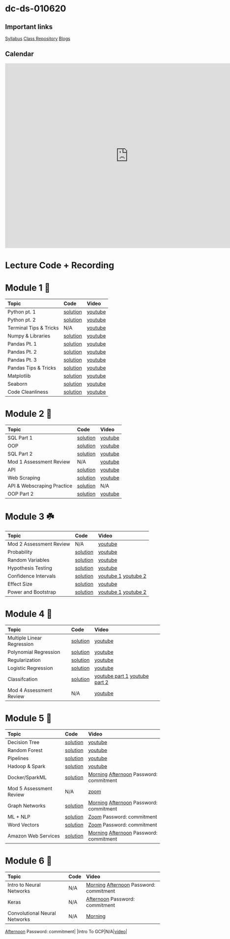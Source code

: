 # dc-ds-010620

## Important links 

[Syllabus](https://drive.google.com/file/d/1GV1nO8scPDJ6YRjHhkZdivPyLsZ90CQx/view?usp=sharing)
[Class Repository](https://github.com/learn-co-students/dc-ds-01-06-20)
[Blogs](https://docs.google.com/spreadsheets/d/1HS4szUwDqOiD7NIsetep_sf9pWLOT2X91E61eGSNzAM/edit?folder=1tl3FNqDTD6yppV0boSqzqS4WAqa-K9vy#gid=0)
<!--- [Office Hours w/ Jonnel](https://calendar.google.com/calendar/selfsched?sstoken=UU5wV2d1aW1QMFVofGRlZmF1bHR8ODY0MjExZDE2YjRjNTMzMWNhNDZlODExM2NkOWI0MDg)
 --->

## Calendar

<iframe src="https://calendar.google.com/calendar/embed?src=flatironschool.com_vjc68blnnlkla38ba9693b6bjc%40group.calendar.google.com&ctz=America%2FNew_York" style="border: 0" width="800" height="600" frameborder="0" scrolling="no"></iframe>

# Lecture Code + Recording
# Module 1 🌱
| Topic | Code | Video |
|:---|:---|:---|
|Python pt. 1|[solution](https://github.com/learn-co-students/dc-ds-010620/blob/master/module-1/day-2-python-1/python-fundamentals-enkeboll.ipynb)|[youtube](https://youtu.be/7kVSR_7HSwg)|
|Python pt. 2|[solution](https://github.com/learn-co-students/dc-ds-010620/blob/master/module-1/day-3-python-2/python-2-enkeboll.ipynb)|[youtube](https://youtu.be/lNTEQQz4FPU)|
|Terminal Tips & Tricks|N/A|[youtube](https://youtu.be/UCZtT_yckcI)|
|Numpy & Libraries|[solution](https://github.com/learn-co-students/dc-ds-010620/blob/master/module-1/day-4-libraries-numpy/libraries-numpy-pandas-enkeboll.ipynb)|[youtube](https://youtu.be/cYbltXh1uTU)|
|Pandas Pt. 1|[solution](https://github.com/learn-co-students/dc-ds-010620/blob/master/module-1/day-5-pandas-1/pandas-1-enkeboll.ipynb)|[youtube](https://youtu.be/q6EZQDkOFG0)|
|Pandas Pt. 2|[solution](https://github.com/learn-co-students/dc-ds-010620/blob/master/module-1/day-6-pandas-2/manipulating_data_with_pandas-enkeboll.ipynb)|[youtube](https://youtu.be/hMrfZ9fsxjk)|
|Pandas Pt. 3|[solution](https://github.com/learn-co-students/dc-ds-010620/blob/master/module-1/day-7-pandas-3/manipulating_data_with_pandas-enkeboll.ipynb)|[youtube](https://youtu.be/_RwO_Y2HHvE)|
|Pandas Tips & Tricks|[solution](https://github.com/learn-co-students/dc-ds-010620/blob/master/module-1/day-7-coachlabpandas/Pandas%20Tips%20%26%20Review.ipynb)|[youtube](https://www.youtube.com/watch?v=40O2nfFtc4E&list=PLc6AmvC5ZybyO-sW8YdyJ86SRl4IZre0t&index=10&t=0s)|
|Matplotlib|[solution](https://github.com/learn-co-students/dc-ds-010620/blob/master/module-1/day-8-matplotlib/matplotlib-intro-enkeboll.ipynb)|[youtube](https://youtu.be/nOONXZpbRXE)|
|Seaborn|[solution](https://github.com/learn-co-students/dc-ds-010620/blob/master/module-1/day-9-seaborn/seaborn-enkeboll.ipynb)|[youtube](https://youtu.be/7aH7cgsACoE)|
|Code Cleanliness|[solution](https://github.com/learn-co-students/dc-ds-010620/blob/master/module-1/day-10-code-cleanliness/coding_best_practices-enkeboll.ipynb)|[youtube](https://youtu.be/YjTagvqJS40)|

# Module 2 🌿
| Topic | Code | Video |
|:---|:---|:---|
| SQL Part 1|[solution](https://github.com/learn-co-students/dc-ds-010620/blob/master/module-2/day-1-sql/sql-to-pandas.ipynb) |[youtube](https://youtu.be/OaXeUKxUVc4) |
|OOP|[solution](https://github.com/learn-co-students/dc-ds-010620/blob/master/module-2/day-2-oop/OOP.ipynb)|[youtube](https://youtu.be/hjP7wE0Pfq0)|
|SQL Part 2|[solution](https://github.com/learn-co-students/dc-ds-010620/blob/master/module-2/day-2-more-sql/more-sql-enkeboll.ipynb)|[youtube](https://youtu.be/DiWenAuHojg)|
|Mod 1 Assessment Review|N/A|[youtube](https://youtu.be/-DoZ_vpPp0c)|
|API|[solution](https://github.com/learn-co-students/dc-ds-010620/blob/master/module-2/day-3-apis/json-api.ipynb)|[youtube](https://youtu.be/PIReFkpkH-U)|
|Web Scraping|[solution](https://github.com/learn-co-students/dc-ds-010620/blob/master/module-2/day-4-webscraping/webscraping-enkeboll.ipynb)|[youtube](https://youtu.be/ZSbR1U8Df68)|
|API & Webscraping Practice|[solution](https://github.com/learn-co-students/dc-ds-010620/blob/master/module-2/day-4-CoachLabWebscrapingAPI/webscrapingAPILab.ipynb)|N/A|
|OOP Part 2|[solution](https://github.com/learn-co-students/dc-ds-010620/blob/master/module-2/day-5-oop-2/oop-2.ipynb)|[youtube](https://youtu.be/Z-LvMgjTpDk)|
 
# Module 3 ☘️
| Topic | Code | Video |
|:---|:---|:---|
|Mod 2 Assessment Review|N/A|[youtube](https://www.youtube.com/watch?v=jU1wWZVtAh4)|
|Probability|[solution](https://github.com/learn-co-students/dc-ds-010620/blob/master/module-3/day-1-probability/probability.ipynb)|[youtube](https://youtu.be/HB3S0XxzR6c)|
|Random Variables|[solution](https://github.com/learn-co-students/dc-ds-010620/blob/master/module-3/day-2-random_variables/distributions.ipynb)|[youtube](https://youtu.be/WJ-NOIf6Ldg)|
|Hypothesis Testing|[solution](https://github.com/learn-co-students/dc-ds-010620/blob/master/module-3/day-4-hypothesis-testing/hypothesis_testing.ipynb)|[youtube](https://youtu.be/B6TikUeLewM)|
|Confidence Intervals|[solution](https://github.com/learn-co-students/dc-ds-010620/tree/master/module-3/day-6-Two_sample_tests/statistical_inference_about_means_and_proprotions)|[youtube 1](https://youtu.be/FU9Ku4BQw8g) [youtube 2](https://youtu.be/ad19jXHf7sU)|
|Effect Size|[solution](https://github.com/learn-co-students/dc-ds-010620/blob/master/module-3/day-7-Power_effect_size/effect_size_and_power-1118.ipynb)|[youtube](https://youtu.be/Zr8nkGRsTp0)|
|Power and Bootstrap|[solution](https://github.com/learn-co-students/dc-ds-010620/blob/master/module-3/day-8-2-Statistical_Power/Power_of_statistical_test.ipynb)|[youtube 1](https://youtu.be/D3Ur9wtzBwk) [youtube 2](https://youtu.be/1P3CLObcbrY)|

# Module 4 :evergreen_tree:
| Topic | Code | Video |
|:---|:---|:---|
|Multiple Linear Regression|[solution](https://github.com/learn-co-students/dc-ds-010620/tree/master/module-3/day-10-Simple_Linear_Regression)|[youtube](https://youtu.be/XBIcBd_DSbA)|
|Polynomial Regression|[solution](https://github.com/learn-co-students/dc-ds-010620/tree/master/module-3/day-10-Simple_Linear_Regression)|[youtube](https://youtu.be/hMmd1Jd2IEw)|
|Regularization|[solution](https://github.com/learn-co-students/dc-ds-010620/tree/master/mod-4/Day-3-Lasso-Ridge)|[youtube](https://youtu.be/HRC-ISGZ14s)|
|Logistic Regression|[solution](https://github.com/learn-co-students/dc-ds-010620/tree/master/mod-4/Day-5-Logistic_Regression)|[youtube](https://youtu.be/4IjSWX5saf8)|
|Classifcation|[solution](https://github.com/learn-co-students/dc-ds-010620/tree/master/mod-4/Day-6-Classification_metrics)|[youtube part 1](https://youtu.be/2A7pfG2ZVVc) [youtube part 2](https://youtu.be/z9qZmVTWutk)|
|Mod 4 Assessment Review|N/A|[youtube](https://www.youtube.com/watch?v=Irc_DSuIvCw)|

# Module 5 :cactus:
| Topic | Code | Video |
|:---|:---|:---|
|Decision Tree|[solution](https://github.com/learn-co-students/dc-ds-010620/tree/master/module-5/day-1-Decision_Trees)|[youtube](https://youtu.be/M9NR4aIo9A8)|
|Random Forest|[solution](https://github.com/learn-co-students/dc-ds-010620/tree/master/module-5/day-1-Decision_Trees) |[youtube](https://youtu.be/0NRpIHMaVZs)|
|Pipelines|[solution](https://github.com/learn-co-students/dc-ds-010620/tree/master/module-5/day-6-pipelines) |[youtube](https://youtu.be/i8SmB622Wms)|
|Hadoop & Spark|[solution](https://github.com/learn-co-students/dc-ds-010620/tree/master/module-5/day-7-hadoop-spark) |[youtube](https://youtu.be/11DXWsZ9plk)|
|Docker/SparkML|[solution](https://github.com/learn-co-students/dc-ds-010620/tree/master/module-5/day-7-hadoop-spark) |[Morning](https://youtu.be/11DXWsZ9plk) [Afternoon](https://wework.zoom.com/rec/share/xdFRdL7-p1xORp38yGrDWaN_DpzVeaa80HRL-_RYnRrNfW5KVxofZ20kT5aqxScb) Password: commitment|
|Mod 5 Assessment Review|N/A|[zoom](https://wework.zoom.us/rec/play/v8Aqc7j9rz43HYCQuASDAv98W9W_e6qsgSYZq_YPmh7nByEKNlLyZLYSY-s21FKEO56J5BUk9wtg5viN?continueMode=true)|
|Graph Networks|[solution](https://github.com/learn-co-students/dc-ds-010620/tree/master/module-6/day-1-graphs-networks)|[Morning](https://wework.zoom.com/rec/share/vcZRCO7b7EBLRpXg6m-PAJ4nQo3PX6a8g3NM8vVbyk-iaMVPVWwItd-WHpwWGuCY) [Afternoon](https://wework.zoom.com/rec/share/7O1Rdbre7HFOHNbr5WXEAqA9H9y_T6a823Ib8vcLzk-S0GS212bnEexqA05F9lbE) Password: commitment|
|ML + NLP|[solution](https://github.com/learn-co-students/dc-ds-010620/tree/master/module-6/day-3-nlp-2)|[Zoom](https://wework.zoom.com/rec/share/7_BuM5va7W5JToHW0xrFZbUjMI20aaa82nAZ_fYJy0bojVztsIpACp9YBRxVbIdb) Password: commitment|
|Word Vectors|[solution]()|[Zoom](https://wework.zoom.com/rec/share/_PwqCqDbyCBLZ7Pcw2jwea4FFYvseaa8gSZI-PIEn0-kAv08exsavQRaulCWLcEQ) Password: commitment|
|Amazon Web Services|[solution]()|[Morning](https://wework.zoom.com/rec/share/xNcud47Ly1lIeq_2uXDlcaUzNLXHaaa80ykZqaIFzBnPuK4602Kpgqfl0GVu16rA) [Afternoon](https://wework.zoom.com/rec/share/6O1uKK2zrWZJHs-X42TQBLN8LqHIT6a8gSdMqaINzkcfF0qR2yclwb3hfNLUQZvI) Password: commitment|

# Module 6 :cactus:
| Topic | Code | Video |
|:---|:---|:---|
|Intro to Neural Networks|N/A|[Morning](https://wework.zoom.com/rec/share/3-dLLYnC-mhLZNaS0mfjWqctIYv0eaa823MZ_aZfxBvIipuSkuPgGFNGQRmoiVGX) [Afternoon](https://wework.zoom.com/rec/share/4-xOJuup5l9OY7PyxF76WfF4Br_bT6a8gSkXqfsEmPdX5JK340zrFhg4e7GVnt0) Password: commitment|
|Keras|N/A|[Afternoon](https://wework.zoom.com/rec/share/5upbIOH96kROGZ389EjhXr4RIZj-aaa803NNr6IJmk8emFy72bo1se4d42nabzQJ) Password: commitment|
|Convolutional Neural Networks|N/A|[Morning](https://wework.zoom.com/rec/share/-tBECZ3rriROTonv2gbuX68bELbgaaa8hnIa_qcJzUuklfa7GpQLHL1jKhBE0vfx)
[Afternoon](https://wework.zoom.com/rec/share/xshKJOjc83JJXtLHzG2GB7EqG6f6T6a8hCMdrqFbyBwdfhGL4QF3T2fyoHP0h3jb)
Password: commitment|
|Intro To GCP|N/A|[video](https://wework.zoom.com/rec/share/zIt1F6_J_0NIXIH0yxqYW_AzL4T5T6a81XRN_qUIxU-Oo34R46GFCMppXluQLvDh?startTime=1585681876000)|
